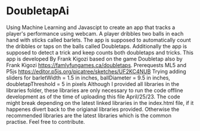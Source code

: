 # DoubletapAi
Using Machine Learning and Javascipt to create an app that tracks a player's performance using webcam. A player dribbles two balls in each hand with sticks called barlets. The app is supposed to automatically count the dribbles or taps on the balls called Doubletaps. Additionally the app is supposed to detect a trick and keep counts both doubletaps and tricks. This app is developed By Frank Kigozi based on the game Doubletap also by Frank Kigozi https://famlyfungames.ca/doubletaps.
Prerequests ML5 and P5js https://editor.p5js.org/picatree/sketches/UF2KC4NUB
Trying adding sliders for barletWidth = 1.5 in inches, ballDiameter = 9.5 in inches, doubletapThreshold = 5 in pixels
Although I provided all libraries in the libraries folder, these libraries are only necessary to run the code offline development as of the time of uploading this file April/25/23. The code might break depending on the latest linked libraries in the index.html file, if it happenes divert back to the origianal libraries provided. Otherwise the recommended libraries are the latest libraries which is the common practise. 
Feel free to contribute.
